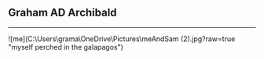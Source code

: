 ## Graham AD Archibald
---

![me](C:\Users\grama\OneDrive\Pictures\meAndSam (2).jpg?raw=true "myself perched in the galapagos")

